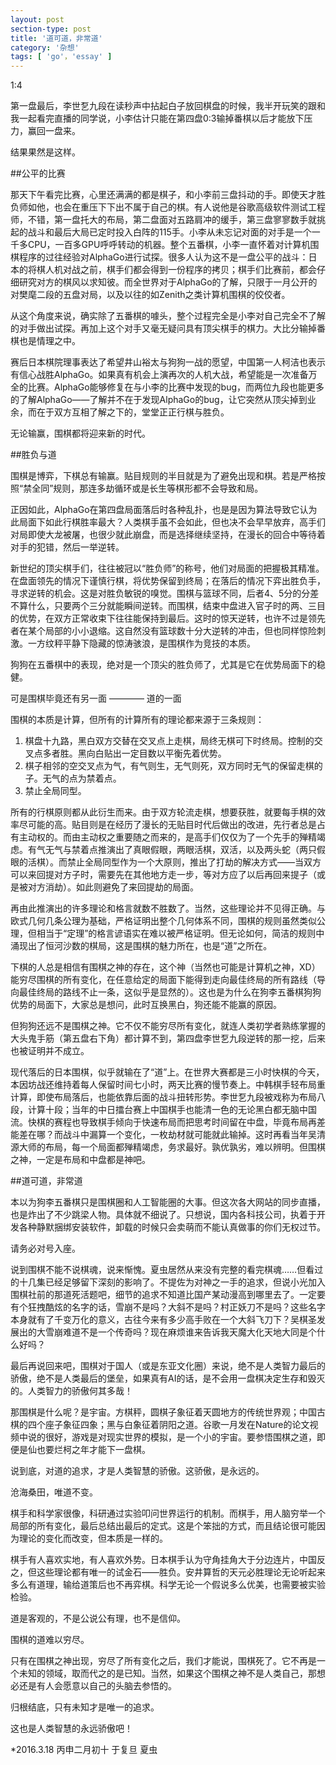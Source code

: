 ```yaml
---
layout: post
section-type: post
title: '道可道，非常道'
category: '杂想'
tags: [ 'go'，'essay' ]
---
```


1:4

第一盘最后，李世乭九段在读秒声中拈起白子放回棋盘的时候，我半开玩笑的跟和我一起看完直播的同学说，小李估计只能在第四盘0:3输掉番棋以后才能放下压力，赢回一盘来。

结果果然是这样。

##公平的比赛

那天下午看完比赛，心里还满满的都是棋子，和小李前三盘抖动的手。即使天才胜负师如他，也会在重压下下出不属于自己的棋。有人说他是谷歌高级软件测试工程师，不错，第一盘托大的布局，第二盘面对五路肩冲的缓手，第三盘寥寥数手就挑起的战斗和最后大局已定时投入白阵的115手。小李从未忘记对面的对手是一个一千多CPU，一百多GPU呼呼转动的机器。整个五番棋，小李一直怀着对计算机围棋程序的过往经验对AlphaGo进行试探。很多人认为这不是一盘公平的战斗：日本的将棋人机对战之前，棋手们都会得到一份程序的拷贝；棋手们比赛前，都会仔细研究对方的棋风以求知彼。而全世界对于AlphaGo的了解，只限于一月公开的对樊麾二段的五盘对局，以及以往的如Zenith之类计算机围棋的佼佼者。

从这个角度来说，确实除了五番棋的噱头，整个过程完全是小李对自己完全不了解的对手做出试探。再加上这个对手又毫无疑问具有顶尖棋手的棋力。大比分输掉番棋也是情理之中。

赛后日本棋院理事表达了希望井山裕太与狗狗一战的愿望，中国第一人柯洁也表示有信心战胜AlphaGo。如果真有机会上演再次的人机大战，希望能是一次准备万全的比赛。AlphaGo能够修复在与小李的比赛中发现的bug，而两位九段也能更多的了解AlphaGo——了解并不在于发现AlphaGo的bug，让它突然从顶尖掉到业余，而在于双方互相了解之下的，堂堂正正行棋与胜负。

无论输赢，围棋都将迎来新的时代。

##胜负与道

围棋是博弈，下棋总有输赢。贴目规则的半目就是为了避免出现和棋。若是严格按照“禁全同”规则，那连多劫循环或是长生等棋形都不会导致和局。

正因如此，AlphaGo在第四盘局面落后时各种乱扑，也是是因为算法导致它认为此局面下如此行棋胜率最大？人类棋手虽不会如此，但也决不会早早放弃，高手们对局即使大龙被屠，也很少就此崩盘，而是选择继续坚持，在漫长的回合中等待着对手的犯错，然后一举逆转。

新世纪的顶尖棋手们，往往被冠以“胜负师”的称号，他们对局面的把握极其精准。在盘面领先的情况下谨慎行棋，将优势保留到终局；在落后的情况下弈出胜负手，寻求逆转的机会。这是对胜负敏锐的嗅觉。围棋与篮球不同，后者4、5分的分差不算什么，只要两个三分就能瞬间逆转。而围棋，结束中盘进入官子时的两、三目的优势，在双方正常收束下往往能保持到最后。这时的惊天逆转，也许不过是领先者在某个局部的小小退缩。这自然没有篮球数十分大逆转的冲击，但也同样惊险刺激。一方纹秤平静下隐藏的惊涛骇浪，是围棋作为竞技的本质。

狗狗在五番棋中的表现，绝对是一个顶尖的胜负师了，尤其是它在优势局面下的稳健。

可是围棋毕竟还有另一面 ———— 道的一面

围棋的本质是计算，但所有的计算所有的理论都来源于三条规则：

1. 棋盘十九路，黑白双方交替在交叉点上走棋，局终无棋可下时终局。控制的交叉点多者胜。黑向白贴出一定目数以平衡先着优势。
2. 棋子相邻的空交叉点为气，有气则生，无气则死，双方同时无气的保留走棋的子。无气的点为禁着点。
3. 禁止全局同型。

所有的行棋原则都从此衍生而来。由于双方轮流走棋，想要获胜，就要每手棋的效率尽可能的高。贴目则是在经历了漫长的无贴目时代后做出的改进，先行者总是占有主动权的。而由主动权之重要随之而来的，是高手们仅仅为了一个先手的殚精竭虑。有气无气与禁着点推演出了真眼假眼，两眼活棋，双活，以及两头蛇（两只假眼的活棋）。而禁止全局同型作为一个大原则，推出了打劫的解决方式——当双方可以来回提对方子时，需要先在其他地方走一步，等对方应了以后再回来提子（或是被对方消劫）。如此则避免了来回提劫的局面。

再由此推演出的许多理论和格言就数不胜数了。当然，这些理论并不见得正确。与欧式几何几条公理为基础，严格证明出整个几何体系不同，围棋的规则虽然类似公理，但相当于“定理”的格言谚语实在难以被严格证明。但无论如何，简洁的规则中涌现出了恒河沙数的棋局，这是围棋的魅力所在，也是“道”之所在。

下棋的人总是相信有围棋之神的存在，这个神（当然也可能是计算机之神，XD）能穷尽围棋的所有变化，在任意给定的局面下能得到走向最佳终局的所有路线（导向最佳终局的路线不止一条，这似乎是显然的）。这也是为什么在狗李五番棋狗狗优势的局面下，大家总是想问，此时互换黑白，狗还能不能赢的原因。

但狗狗还远不是围棋之神。它不仅不能穷尽所有变化，就连人类初学者熟练掌握的大头鬼手筋（第五盘右下角）都计算不到，第四盘李世乭九段逆转的那一挖，后来也被证明并不成立。

现代落后的日本围棋，似乎就输在了“道”上。在世界大赛都是三小时快棋的今天，本因坊战还维持着每人保留时间七小时，两天比赛的慢节奏上。中韩棋手轻布局重计算，即使布局落后，也能依靠后面的战斗扭转形势。李世乭九段被戏称为布局八段，计算十段；当年的中日擂台赛上中国棋手也能清一色的无论黑白都无脑中国流。快棋的赛程也导致棋手倾向于快速布局而把思考时间留在中盘，毕竟布局再差能差在哪？而战斗中漏算一个变化，一枚劫材就可能就此输掉。这时再看当年吴清源大师的布局，每一个局面都殚精竭虑，务求最好。孰优孰劣，难以辨明。但围棋之神，一定是布局和中盘都是神吧。

##道可道，非常道

本以为狗李五番棋只是围棋圈和人工智能圈的大事。但这次各大网站的同步直播，也是炸出了不少跳梁人物。具体就不细说了。只想说，国内各科技公司，执着于开发各种静默捆绑安装软件，卸载的时候只会卖萌而不能认真做事的你们无权过节。

请务必对号入座。

说到围棋不能不说棋魂，说来惭愧。夏虫居然从来没有完整的看完棋魂……但看过的十几集已经足够留下深刻的影响了。不提佐为对神之一手的追求，但说小光加入围棋社前的那道死活题吧，细节的追求不知道比国产某动漫高到哪里去了。一定要有个狂拽酷炫的名字的话，雪崩不是吗？大斜不是吗？村正妖刀不是吗？这些名字本身就有了千变万化的意义，古往今来有多少高手败在一个大斜飞刀下？吴棋圣发展出的大雪崩难道不是一个传奇吗？现在麻烦谁来告诉我天魔大化天地大同是个什么好吗？

最后再说回来吧，围棋对于国人（或是东亚文化圈）来说，绝不是人类智力最后的骄傲，绝不是人类最后的堡垒，如果真有AI的话，是不会用一盘棋决定生存和毁灭的。人类智力的骄傲何其多哉！

那围棋是什么呢？是宇宙。方棋秤，圆棋子象征着天圆地方的传统世界观；中国古棋的四个座子象征四象；黑与白象征着阴阳之道。谷歌一月发在Nature的论文视频中说的很好，游戏是对现实世界的模拟，是一个小的宇宙。要参悟围棋之道，即便是仙也要烂柯之年才能下一盘棋。

说到底，对道的追求，才是人类智慧的骄傲。这骄傲，是永远的。

沧海桑田，唯道不变。

棋手和科学家很像，科研通过实验叩问世界运行的机制。而棋手，用人脑穷举一个局部的所有变化，最后总结出最后的定式。这是个笨拙的方式，而且结论很可能因为理论的变化而改变，但本质是一样的。

棋手有人喜欢实地，有人喜欢外势。日本棋手认为守角挂角大于分边连片，中国反之，但这些理论都有唯一的试金石——胜负。安井算哲的天元必胜理论无论听起来多么有道理，输给道策后也不再弈棋。科学无论一个假说多么优美，也需要被实验检验。

道是客观的，不是公说公有理，也不是信仰。

围棋的道难以穷尽。

只有在围棋之神出现，穷尽了所有变化之后，我们才能说，围棋死了。它不再是一个未知的领域，取而代之的是已知。当然，如果这个围棋之神不是人类自己，那想必还是有人会愿意以自己的头脑去参悟的。

归根结底，只有未知才是唯一的追求。

这也是人类智慧的永远骄傲吧！


*2016.3.18 丙申二月初十
于复旦
夏虫
